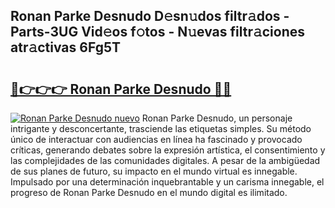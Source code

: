 ## Ronan Parke Desnudo D𝚎sn𝚞dos filtr𝚊dos - Parts-3UG Vid𝚎os f𝚘tos - N𝚞evas filtr𝚊ciones atr𝚊ctivas 6Fg5T

# <h2><a href="http://mb7v7rn.tromn.icu/?c=Ronan+Parke+Desnudo">🔗👉👉👉 Ronan Parke Desnudo 🔗🔗</a></h2>

[![Ronan Parke Desnudo nuevo](https://i.imgur.com/pEAQMta.gif)](http://mb7v7rn.tromn.icu/?c=Ronan+Parke+Desnudo)
Ronan Parke Desnudo, un personaje intrigante y desconcertante, trasciende las etiquetas simples. Su método único de interactuar con audiencias en línea ha fascinado y provocado críticas, generando debates sobre la expresión artística, el consentimiento y las complejidades de las comunidades digitales. A pesar de la ambigüedad de sus planes de futuro, su impacto en el mundo virtual es innegable. Impulsado por una determinación inquebrantable y un carisma innegable, el progreso de Ronan Parke Desnudo en el mundo digital es ilimitado.
